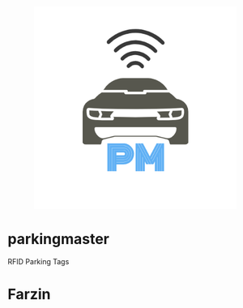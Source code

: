 <p align="center">
  <a href="https://">
    <img
      alt="Parking Master"
      src="src/assets/ParkingMasterLogo.png"
      width="400"
    />
  </a>
</p>


# parkingmaster
RFID Parking Tags

# Farzin
